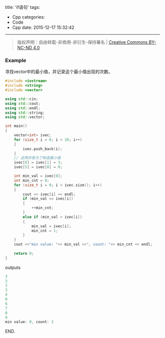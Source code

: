 title: 'if语句'
tags:
  - Cpp
categories:
  - Code
  - Cpp
date: 2015-12-17 15:32:42
---

> 版权声明：自由转载-非商用-非衍生-保持署名 | [Creative Commons BY-NC-ND 4.0](https://creativecommons.org/licenses/by-nc-nd/4.0/)

### Example ###

寻找vector中的最小值，并记录这个最小值出现的次数。

<!-- more -->

```C++
#include <iostream>
#include <string>
#include <vector>

using std::cin;
using std::cout;
using std::endl;
using std::string;
using std::vector;

int main()
{
	vector<int> ivec;
	for (size_t i = 0; i < 10; i++)
	{
		ivec.push_back(i);
	}
	// 这两步是为了制造最小值
	ivec[0] = ivec[1] = 3;
	ivec[5] = ivec[8] = 0;

	int min_val = ivec[0];
	int min_cnt = 0;
	for (size_t i = 0; i < ivec.size(); i++)
	{
		cout << ivec[i] << endl;
		if (min_val == ivec[i])
		{
			++min_cnt;
		}
		else if (min_val > ivec[i])
		{
			min_val = ivec[i];
			min_cnt = 1;
		}
	}
	cout <<"min value: "<< min_val <<", count: "<< min_cnt << endl;
	
	return 0;
}
```

outputs

```C++
3
3
2
3
4
0
6
7
0
9
min value: 0, count: 2
```

END.